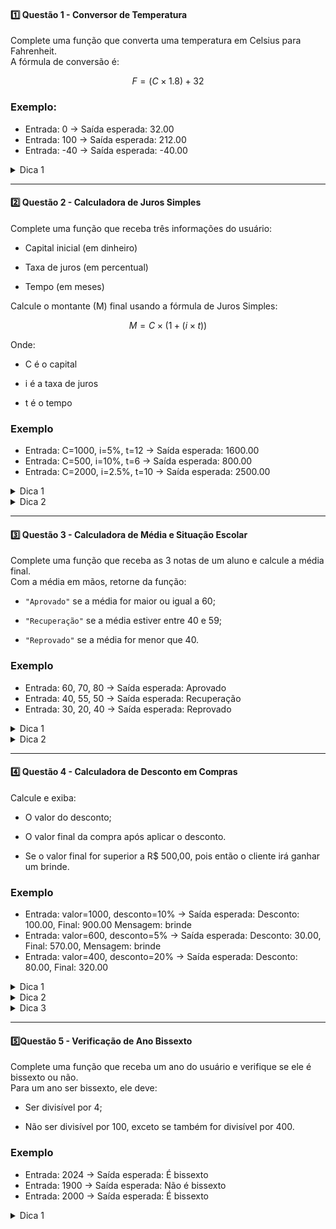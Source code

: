#### **1️⃣ Questão 1 - Conversor de Temperatura**

Complete uma função que converta uma temperatura em Celsius para Fahrenheit.  
A fórmula de conversão é:

$$
F=(C×1.8)+32
$$

### Exemplo:
	
- Entrada: 0 → Saída esperada: 32.00
- Entrada: 100 → Saída esperada: 212.00
- Entrada: -40 → Saída esperada: -40.00

<details> <summary>Dica 1</b></font></summary> Lembre-se de utilizar a fórmula corretamente. Multiplique o valor em Celsius por 1.8 e depois adicione 32. </details>

---

#### **2️⃣ Questão 2 - Calculadora de Juros Simples**

Complete uma função que receba três informações do usuário:

- Capital inicial (em dinheiro)
	
- Taxa de juros (em percentual)
	
- Tempo (em meses)
	

Calcule o montante (M) final usando a fórmula de Juros Simples:

$$
M=C×(1+(i×t))
$$

Onde:

- C é o capital
	
- i é a taxa de juros
	
- t é o tempo
	

### Exemplo

- Entrada: C=1000, i=5%, t=12 → Saída esperada: 1600.00
- Entrada: C=500, i=10%, t=6 → Saída esperada: 800.00
- Entrada: C=2000, i=2.5%, t=10 → Saída esperada: 2500.00

<details> <summary>Dica 1</b></font></summary>A taxa de juros precisa ser convertida para a forma decimal. Por exemplo, 5% deve ser convertido para 0.05. </details>


<details> <summary>Dica 2</b></font></summary>A fórmula precisa ser aplicada corretamente para o cálculo do montante. Faça o cálculo do produto e some ao capital. </details>

---
####  3️⃣ **Questão 3 - Calculadora de Média e Situação Escolar**

Complete uma função que receba as 3 notas de um aluno e calcule a média final.  
Com a média em mãos, retorne da função:

- `"Aprovado"` se a média for maior ou igual a 60;
	
- `"Recuperação"` se a média estiver entre 40 e 59;
	
- `"Reprovado"` se a média for menor que 40.

### Exemplo

- Entrada: 60, 70, 80 → Saída esperada: Aprovado
- Entrada: 40, 55, 50 → Saída esperada: Recuperação
- Entrada: 30, 20, 40 → Saída esperada: Reprovado

<details> <summary>Dica 1</b></font></summary>Para calcular a média, some todas as notas e divida pelo número de notas. </details>


<details> <summary>Dica 2</b></font></summary>Utilize estruturas condicionais (`if`, `elif`, `else`) para verificar a situação do aluno.</details>

---

#### **4️⃣ Questão 4 - Calculadora de Desconto em Compras**

Calcule e exiba:

- O valor do desconto;
	
- O valor final da compra após aplicar o desconto.
	
- Se o valor final for superior a R$ 500,00, pois então o cliente irá ganhar um brinde.

### Exemplo

- Entrada: valor=1000, desconto=10% → Saída esperada: Desconto: 100.00, Final: 900.00 Mensagem: brinde
- Entrada: valor=600, desconto=5% → Saída esperada: Desconto: 30.00, Final: 570.00, Mensagem: brinde
- Entrada: valor=400, desconto=20% → Saída esperada: Desconto: 80.00, Final: 320.00

<details> <summary>Dica 1</b></font></summary>Para calcular o desconto, multiplique o valor pelo percentual e divida por 100.</details>


<details> <summary>Dica 2</b></font></summary>Subtraia o desconto do valor total para obter o valor final.</details>


<details> <summary>Dica 3</b></font></summary>Verifique se o valor final é maior que 500 com uma estrutura condicional.</details>

---

#### **5️⃣Questão 5 - Verificação de Ano Bissexto**

Complete uma função que receba um ano do usuário e verifique se ele é bissexto ou não.  
Para um ano ser bissexto, ele deve:

- Ser divisível por 4;
	
- Não ser divisível por 100, exceto se também for divisível por 400.

### Exemplo

- Entrada: 2024 → Saída esperada: É bissexto
- Entrada: 1900 → Saída esperada: Não é bissexto
- Entrada: 2000 → Saída esperada: É bissexto
	
<details> <summary>Dica 1</b></font></summary>Use o operador `%` para verificar se um número é divisível por outro.</details>
